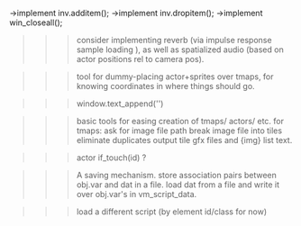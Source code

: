 ->implement inv.additem();
->implement inv.dropitem();
->implement win_closeall();


>>> consider implementing reverb (via impulse response sample loading ),
		as well as spatialized audio (based on actor positions
		rel to camera pos).

>>> tool for dummy-placing actor+sprites over tmaps, for knowing coordinates
	in where things should go.
	

>>> window.text_append('')  


>>> basic tools for easing creation of tmaps/ actors/ etc.
	for tmaps:
		ask for image file path
		break image file into tiles
		eliminate duplicates
		output tile gfx files and {img} list text.
		

>>> actor if_touch(id) ?

>>> A saving mechanism.
	store association pairs between obj.var and dat in a file.
	load dat from a file and write it over obj.var's in vm_script_data.
	
>>> load a different script (by element id/class for now)
